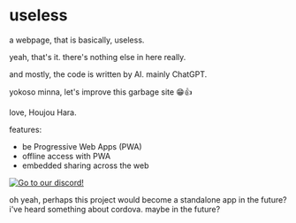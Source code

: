 # useless
a webpage, that is basically, useless.


yeah, that's it. there's nothing else in here really.

and mostly, the code is written by AI. mainly ChatGPT.

yokoso minna, let's improve this garbage site 😁👍

love, Houjou Hara.


features:
- be Progressive Web Apps (PWA)
- offline access with PWA
- embedded sharing across the web


[![Go to our discord!](https://img.shields.io/badge/Go%20to%20our%20discord!-5865f2?style=flat&link=https://discord.gg/4CJt8TrJMX)](https://discord.gg/4CJt8TrJMX)

oh yeah, perhaps this project would become a standalone app in the future?
i've heard something about cordova. maybe in the future?
